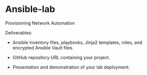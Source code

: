 # Ansible-lab
Provisioning Network Automation


Deliverables:
- Ansible inventory files, playbooks, Jinja2 templates, roles, and encrypted Ansible Vault files.

- GitHub repository URL containing your project.

- Presentation and demonstration of your lab deployment.
